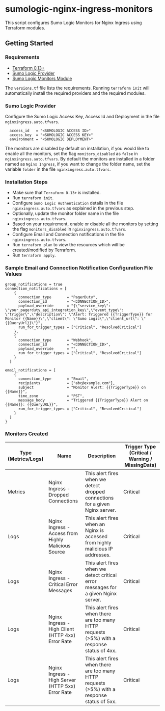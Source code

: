 # sumologic-nginx-ingress-monitors

This script configures Sumo Logic Monitors for Nginx Ingress using Terraform modules.

## Getting Started

### Requirements

* [Terraform 0.13+](https://www.terraform.io/downloads.html)
* [Sumo Logic Provider](https://registry.terraform.io/providers/SumoLogic/sumologic/latest/docs)
* [Sumo Logic Monitors Module](https://registry.terraform.io/modules/SumoLogic/sumo-logic-monitor/sumologic/latest)


The `versions.tf` file lists the requirements.
Running `terraform init` will automatically install the required providers and the required modules.


### Sumo Logic Provider

Configure the Sumo Logic Access Key, Access Id and Deployment in the file `nginxingress.auto.tfvars`.

```shell
  access_id   = "<SUMOLOGIC ACCESS ID>"
  access_key  = "<SUMOLOGIC ACCESS KEY>"
  environment = "<SUMOLOGIC DEPLOYMENT>"
```
The monitors are disabled by default on installation, if you would like to enable all the monitors, set the flag `monitors_disabled` as `false` in `nginxingress.auto.tfvars`.
By default the monitors are installed in a folder named as `Nginx Ingress`, if you want to change the folder name, set the variable `folder` in the file `nginxingress.auto.tfvars`.

### Installation Steps

* Make sure that `Terraform 0.13+` is installed.
* Run `terraform init`.
* Configure `Sumo Logic Authentication` details in the file `nginxingress.auto.tfvars` as explained in the previous step.
* Optionally, update the monitor folder name in the file ``nginxingress.auto.tfvars``.
* Based on your requirement, enable or disable all the monitors by setting the flag `monitors_disabled` in `nginxingress.auto.tfvars`.
* Configure Email and Connection notifications in the file `nginxingress.auto.tfvars`.
* Run `terraform plan` to view the resources which will be created/modified by Terraform.
* Run `terraform apply`.

### Sample Email and Connection Notification Configuration File Values

```shell
group_notifications = true
connection_notifications = [
    {
      connection_type       = "PagerDuty",
      connection_id         = "<CONNECTION_ID>",
      payload_override      = "{\"service_key\": \"your_pagerduty_api_integration_key\",\"event_type\": \"trigger\",\"description\": \"Alert: Triggered {{TriggerType}} for Monitor {{Name}}\",\"client\": \"Sumo Logic\",\"client_url\": \"{{QueryUrl}}\"}",
      run_for_trigger_types = ["Critical", "ResolvedCritical"]
    },
    {
      connection_type       = "Webhook",
      connection_id         = "<CONNECTION_ID>",
      payload_override      = "",
      run_for_trigger_types = ["Critical", "ResolvedCritical"]
    }
  ]

email_notifications = [
    {
      connection_type       = "Email",
      recipients            = ["abc@example.com"],
      subject               = "Monitor Alert: {{TriggerType}} on {{Name}}",
      time_zone             = "PST",
      message_body          = "Triggered {{TriggerType}} Alert on {{Name}}: {{QueryURL}}",
      run_for_trigger_types = ["Critical", "ResolvedCritical"]
    }
  ]
}
```

### Monitors Created

| Type (Metrics/Logs)|Name|Description|Trigger Type (Critical / Warning / MissingData)|
|---|---|---|---|
|Metrics|Nginx Ingress - Dropped Connections|This alert fires when we detect dropped connections for a given Nginx server.|Critical|
|Logs|Nginx Ingress - Access from Highly Malicious Source|This alert fires when an Nginx is accessed from highly malicious IP addresses.|Critical|
|Logs|Nginx Ingress - Critical Error Messages|This alert fires when we detect critical error messages for a given Nginx server.|Critical|
|Logs|Nginx Ingress - High Client (HTTP 4xx) Error Rate|This alert fires when there are too many HTTP requests (>5%) with a response status of 4xx.|Critical|
|Logs|Nginx Ingress - High Server (HTTP 5xx) Error Rate|This alert fires when there are too many HTTP requests (>5%) with a response status of 5xx.|Critical|
